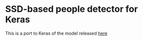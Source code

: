 SSD-based people detector for Keras
===================================

This is a port to Keras of the model released [here](https://github.com/AVAuco/ssd_people)
